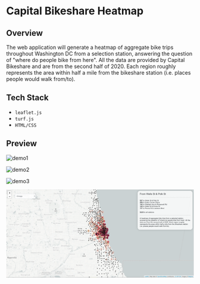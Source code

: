 # Capital Bikeshare Heatmap

## Overview
The web application will generate a heatmap of aggregate bike trips throughout Washington DC from a selection station,
answering the question of "where do people bike from here". All the data are provided by
Capital Bikeshare and are from the second half of 2020. Each region roughly represents
the area within half a mile from the bikeshare station (i.e. places people would walk from/to).

## Tech Stack
- `leaflet.js`
- `turf.js`
- `HTML/CSS`

## Preview
![demo1](/01.png)

![demo2](/02.png)

![demo3](/03.png)

![demo4](/04.png)